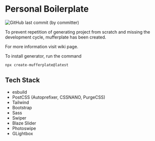 # Personal Boilerplate

![GitHub last commit (by committer)](https://img.shields.io/github/last-commit/furkantaskin/mufferplate)

To prevent repetition of generating project from scratch and missing the development cycle, mufferplate has been created.

For more information visit wiki page.

To install generator, run the command

```bash
npx create-mufferplate@latest
```

## Tech Stack

- esbuild
- PostCSS (Autoprefixer, CSSNANO, PurgeCSS)
- Tailwind
- Bootstrap
- Sass
- Swiper
- Blaze Slider
- Photoswipe
- GLightbox
